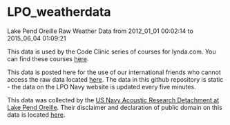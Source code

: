 # LPO_weatherdata

Lake Pend Oreille Raw Weather Data from 2012_01_01 00:02:14 to 2015_06_04 01:09:21

This data is used by the Code Clinic series of courses for lynda.com. You can find these courses [here](http://www.lynda.com/SharedPlaylist/3bd14e75f0014f05a34c169289d7a29a). 

This data is posted here for the use of our international friends who cannot access the raw data located [here](http://lpo.dt.navy.mil/data/). The data in this github repository is static - the data on the LPO Navy website is updated every five minutes.

This data was collected by the [US Navy Acoustic Research Detachment at Lake Pend Oreille](http://lpo.dt.navy.mil/). Their disclaimer and declaration of public domain on this data is located [here](http://lpo.dt.navy.mil/).
